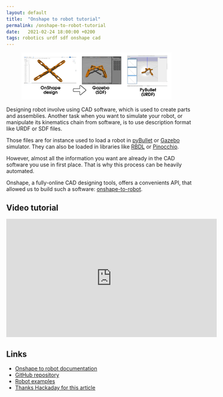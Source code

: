 ```yaml
---
layout: default
title:  "Onshape to robot tutorial"
permalink: /onshape-to-robot-tutorial
date:   2021-02-24 18:00:00 +0200
tags: robotics urdf sdf onshape cad
---
```



<figure class="float-right">
    <img src="/assets/onshape-to-robot.png" width="400" />
</figure>

Designing robot involve using CAD software, which is used to create parts and assemblies.
Another task when you want to simulate your robot, or manipulate its kinematics chain from software, is to
use description format like URDF or SDF files.

<!--more-->

Those files are for instance used to load a robot in [pyBullet](https://pybullet.org/wordpress/) or
[Gazebo](http://gazebosim.org/) simulator. They can also be loaded in libraries like [RBDL](https://github.com/rbdl/rbdl)
or [Pinocchio](https://github.com/stack-of-tasks/pinocchio).

However, almost all the information you want are already in the CAD software you use in first place. That is why
this process can be heavily automated.

Onshape, a fully-online CAD designing tools, offers a convenients API, that allowed us to build such a software:
[onshape-to-robot](https://onshape-to-robot.readthedocs.io/).

## Video tutorial

<center>
<iframe width="560" height="315" src="https://www.youtube.com/embed/C8oK4uUmbRw" frameborder="0" allow="accelerometer; autoplay; clipboard-write; encrypted-media; gyroscope; picture-in-picture" allowfullscreen></iframe>
</center>

## Links

* [Onshape to robot documentation](https://onshape-to-robot.readthedocs.io/en/latest/)
* [GitHub repository](github.com/rhoban/onshape-to-robot)
* [Robot examples](github.com/rhoban/onshape-to-robot-examples)
* [Thanks Hackaday for this article](https://hackaday.com/2021/02/28/onshape-to-robot-models-made-easier/)
